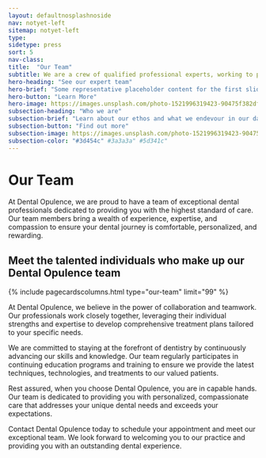 ```yaml
---
layout: defaultnosplashnoside
nav: notyet-left
sitemap: notyet-left
type: 
sidetype: press
sort: 5
nav-class: 
title:  "Our Team"
subtitle: We are a crew of qualified professional experts, working to put a smile on your face
hero-heading: "See our expert team"
hero-brief: "Some representative placeholder content for the first slide"
hero-button: "Learn More"
hero-image: https://images.unsplash.com/photo-1521996319423-90475f382dff?ixlib=rb-4.0.3&ixid=MnwxMjA3fDB8MHxwaG90by1wYWdlfHx8fGVufDB8fHx8&auto=format&fit=crop&w=1772&q=80
subsection-heading: "Who we are"
subsection-brief: "Learn about our ethos and what we endevour in our day to day"
subsection-button: "Find out more"
subsection-image: https://images.unsplash.com/photo-1521996319423-90475f382dff?ixlib=rb-4.0.3&ixid=MnwxMjA3fDB8MHxwaG90by1wYWdlfHx8fGVufDB8fHx8&auto=format&fit=crop&w=1772&q=80
subsection-color: "#3d454c" #3a3a3a" #5d341c"
---
```

# Our Team

At Dental Opulence, we are proud to have a team of exceptional dental professionals dedicated to providing you with the highest standard of care. Our team members bring a wealth of experience, expertise, and compassion to ensure your dental journey is comfortable, personalized, and rewarding.

## Meet the talented individuals who make up our Dental Opulence team

{% include pagecardscolumns.html type="our-team" limit="99" %}

At Dental Opulence, we believe in the power of collaboration and teamwork. Our professionals work closely together, leveraging their individual strengths and expertise to develop comprehensive treatment plans tailored to your specific needs.

We are committed to staying at the forefront of dentistry by continuously advancing our skills and knowledge. Our team regularly participates in continuing education programs and training to ensure we provide the latest techniques, technologies, and treatments to our valued patients.

Rest assured, when you choose Dental Opulence, you are in capable hands. Our team is dedicated to providing you with personalized, compassionate care that addresses your unique dental needs and exceeds your expectations.

Contact Dental Opulence today to schedule your appointment and meet our exceptional team. We look forward to welcoming you to our practice and providing you with an outstanding dental experience.
